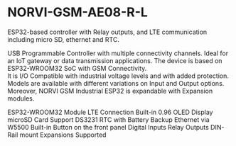 # NORVI-GSM-AE08-R-L
ESP32-based controller with Relay outputs, and LTE communication including micro SD, ethernet and RTC. 

USB Programmable Controller with multiple connectivity channels. 
Ideal for an IoT gateway or data transmission applications. 
The device is based on ESP32-WROOM32 SoC with GSM Connectivity.  
It is I/O Compatible with industrial voltage levels and with added protection. 
Models are available with different variations on Input and Output options. 
Moreover, NORVI GSM Industrial ESP32 is expandable with Expansion modules. 

ESP32-WROOM32 Module
LTE Connection
Built-in 0.96 OLED Display
microSD Card Support
DS3231 RTC with Battery Backup
Ethernet via W5500
Built-in Button on the front panel
Digital Inputs
Relay Outputs
DIN-Rail mount
Expansions Supported
